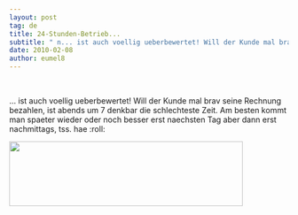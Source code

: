 ```yaml
---
layout: post
tag: de
title: 24-Stunden-Betrieb...
subtitle: " n... ist auch voellig ueberbewertet! Will der Kunde mal brav seine Rechnung bezahlen, ist abends um 7 denkbar die schlechteste Zeit. Am besten kommt man spaeter wieder oder noch besser erst naechsten Tag aber dann erst nachmittags, tss. hae nn n n "
date: 2010-02-08
author: eumel8
---
```


<p> </p>
<p>... ist auch voellig ueberbewertet! Will der Kunde mal brav seine Rechnung bezahlen, ist abends um 7 denkbar die schlechteste Zeit. Am besten kommt man spaeter wieder oder noch besser erst naechsten Tag aber dann erst nachmittags, tss. hae :roll:</p>
<div class="image_block"><a href="/blogs/media/blogs/blog/unweb/WEBBILL.jpg"><img src="/blogs/media/blogs/blog/unweb/WEBBILL_.jpg" alt="" width="421" height="117" /></a></div>
<p> </p>
<p> </p>
<p> </p>
